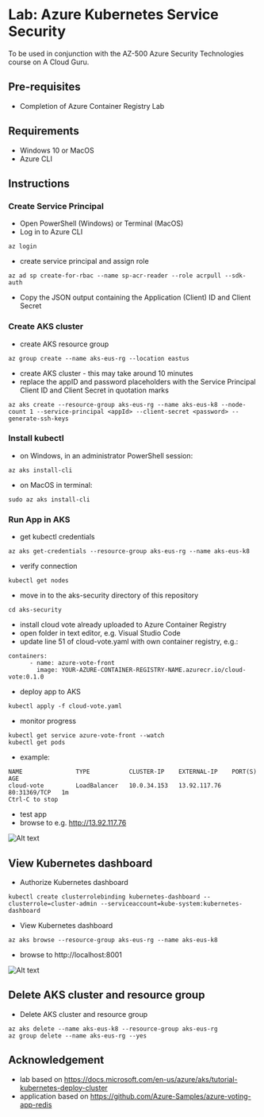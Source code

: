 # Lab: Azure Kubernetes Service Security

To be used in conjunction with the AZ-500 Azure Security Technologies course on A Cloud Guru.

## Pre-requisites
* Completion of Azure Container Registry Lab

## Requirements
* Windows 10 or MacOS
* Azure CLI

## Instructions

### Create Service Principal
* Open PowerShell (Windows) or Terminal (MacOS)
* Log in to Azure CLI
```
az login
```
* create service principal and assign role
```
az ad sp create-for-rbac --name sp-acr-reader --role acrpull --sdk-auth
```
* Copy the JSON output containing the Application (Client) ID and Client Secret 

### Create AKS cluster
* create AKS resource group
```
az group create --name aks-eus-rg --location eastus
```
* create AKS cluster - this may take around 10 minutes
* replace the appID and password placeholders with the Service Principal Client ID and Client Secret in quotation marks
```
az aks create --resource-group aks-eus-rg --name aks-eus-k8 --node-count 1 --service-principal <appId> --client-secret <password> --generate-ssh-keys
```

### Install kubectl
* on Windows, in an administrator PowerShell session:
```
az aks install-cli
```
* on MacOS in terminal:
```
sudo az aks install-cli
```

### Run App in AKS
* get kubectl credentials
```
az aks get-credentials --resource-group aks-eus-rg --name aks-eus-k8
```
* verify connection
```
kubectl get nodes
```
* move in to the aks-security directory of this repository
```
cd aks-security
```
* install cloud vote already uploaded to Azure Container Registry
* open folder in text editor, e.g. Visual Studio Code
* update line 51 of cloud-vote.yaml with own container registry, e.g.:
```
containers:
      - name: azure-vote-front
        image: YOUR-AZURE-CONTAINER-REGISTRY-NAME.azurecr.io/cloud-vote:0.1.0
```
* deploy app to AKS
```
kubectl apply -f cloud-vote.yaml
```
* monitor progress
```
kubectl get service azure-vote-front --watch
kubectl get pods
```
* example:
```
NAME               TYPE           CLUSTER-IP    EXTERNAL-IP    PORT(S)        AGE
cloud-vote         LoadBalancer   10.0.34.153   13.92.117.76   80:31369/TCP   1m
Ctrl-C to stop
```
* test app
* browse to e.g. http://13.92.117.76

![Alt text](cloud-vote.png?raw=true "Cloud Vote App on AKS")

## View Kubernetes dashboard
* Authorize Kubernetes dashboard
```
kubectl create clusterrolebinding kubernetes-dashboard --clusterrole=cluster-admin --serviceaccount=kube-system:kubernetes-dashboard
```
* View Kubernetes dashboard
```
az aks browse --resource-group aks-eus-rg --name aks-eus-k8
```
* browse to http://localhost:8001

![Alt text](kube-dashboard.png?raw=true "Kubernetes Dashboard on AKS")

## Delete AKS cluster and resource group
* Delete AKS cluster and resource group
```
az aks delete --name aks-eus-k8 --resource-group aks-eus-rg
az group delete --name aks-eus-rg --yes
```

## Acknowledgement
* lab based on https://docs.microsoft.com/en-us/azure/aks/tutorial-kubernetes-deploy-cluster
* application based on https://github.com/Azure-Samples/azure-voting-app-redis

